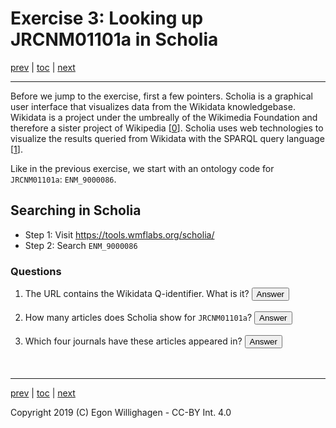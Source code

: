 # Exercise 3: Looking up JRCNM01101a in Scholia

[prev](browsing2.md) | [toc](./README.md) | [next](extending.md)

<script>
  function toggleAnswer(id) {
  var answer = document.getElementById(id);
  if (answer.style.visibility === "hidden" ||
      answer.style.visibility === "none") {
    answer.style.visibility = "visible";
  } else {
    answer.style.visibility = "hidden";
  }
}
</script>

---

Before we jump to the exercise, first a few pointers.
Scholia is a graphical user interface that visualizes data from the Wikidata knowledgebase.
Wikidata is a project under the umbreally of the Wikimedia Foundation and therefore a sister
project of Wikipedia [[0](https://www.biorxiv.org/content/10.1101/799684v1)].
Scholia uses web technologies to visualize the results queried
from Wikidata with the SPARQL query language [[1](https://riojournal.com/article/35820/)].

Like in the previous exercise, we start with an ontology code for `JRCNM01101a`: `ENM_9000086`.

## Searching in Scholia

* Step 1: Visit https://tools.wmflabs.org/scholia/
* Step 2: Search `ENM_9000086`

### Questions

1. The URL contains the Wikidata Q-identifier. What is it? <button onclick="toggleAnswer('q1')">Answer</button><span id="q1" style="visibility: hidden">Q47462008</span>
2. How many articles does Scholia show for `JRCNM01101a`? <button onclick="toggleAnswer('q2')">Answer</button><span id="q2" style="visibility: hidden">At the time of writing: four.</span>
3. Which four journals have these articles appeared in? <button onclick="toggleAnswer('q3')">Answer</button><span id="q3" style="visibility: hidden">Toxicology in Vitro, Scientific Reports, Regulatory Toxicology and Pharmacology, and PLoS ONE.</span>

---

[prev](browsing2.md) | [toc](./README.md) | [next](extending.md)

Copyright 2019 (C) Egon Willighagen - CC-BY Int. 4.0
